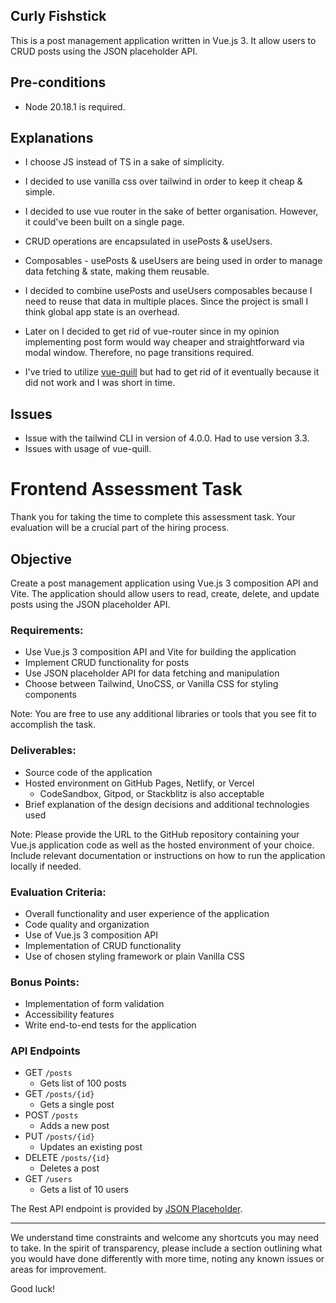 ## Curly Fishstick

This is a post management application written in Vue.js 3. It allow users to CRUD posts using the JSON placeholder API.

## Pre-conditions

- Node 20.18.1 is required.

## Explanations

- I choose JS instead of TS in a sake of simplicity.

- I decided to use vanilla css over tailwind in order to keep it cheap & simple.

- I decided to use vue router in the sake of better organisation. However, it could've been built on a single page.

- CRUD operations are encapsulated in usePosts & useUsers.

- Composables - usePosts & useUsers are being used in order to manage data fetching & state, making them reusable.

- I decided to combine usePosts and useUsers composables because I need to reuse that data in multiple places. Since the project is small I think global app state is an overhead.

- Later on I decided to get rid of vue-router since in my opinion implementing post form would way cheaper and straightforward via modal window. Therefore, no page transitions required.

- I've tried to utilize [vue-quill](https://vueup.github.io/vue-quill/#demo) but had to get rid of it eventually because it did not work and I was short in time.


## Issues

- Issue with the tailwind CLI in version of 4.0.0. Had to use version 3.3.
- Issues with usage of vue-quill.

# Frontend Assessment Task

Thank you for taking the time to complete this assessment task. Your evaluation will be a crucial part of the hiring process.

## Objective

Create a post management application using Vue.js 3 composition API and Vite. The application should allow users to read, create, delete, and update posts using the JSON placeholder API.

### Requirements:

- Use Vue.js 3 composition API and Vite for building the application
- Implement CRUD functionality for posts
- Use JSON placeholder API for data fetching and manipulation
- Choose between Tailwind, UnoCSS, or Vanilla CSS for styling components

Note: You are free to use any additional libraries or tools that you see fit to accomplish the task.

### Deliverables:

- Source code of the application
- Hosted environment on GitHub Pages, Netlify, or Vercel
    - CodeSandbox, Gitpod, or Stackblitz is also acceptable
- Brief explanation of the design decisions and additional technologies used

Note: Please provide the URL to the GitHub repository containing your Vue.js application code as well as the hosted environment of your choice. Include relevant documentation or instructions on how to run the application locally if needed.

### Evaluation Criteria:

- Overall functionality and user experience of the application
- Code quality and organization
- Use of Vue.js 3 composition API
- Implementation of CRUD functionality
- Use of chosen styling framework or plain Vanilla CSS

### Bonus Points:

- Implementation of form validation
- Accessibility features
- Write end-to-end tests for the application

### API Endpoints

* GET `/posts`
	* Gets list of 100 posts
* GET `/posts/{id}`
	*  Gets a single post
* POST `/posts`
	* Adds a new post
* PUT `/posts/{id}`
	* Updates an existing post
* DELETE `/posts/{id}`
	* Deletes a post
* GET `/users`
	* Gets a list of 10 users 	

The Rest API endpoint is provided by [JSON Placeholder](https://jsonplaceholder.typicode.com/).

---

We understand time constraints and welcome any shortcuts you may need to take. In the spirit of transparency, please include a section outlining what you would have done differently with more time, noting any known issues or areas for improvement.

Good luck!